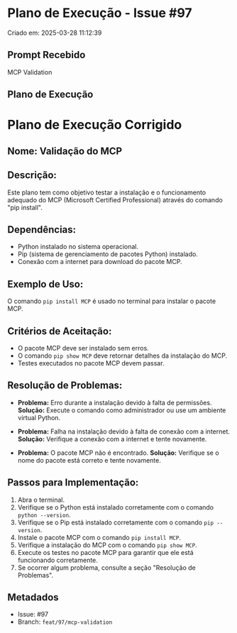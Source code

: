 # Plano de Execução - Issue #97

Criado em: 2025-03-28 11:12:39

## Prompt Recebido

MCP Validation

## Plano de Execução

# Plano de Execução Corrigido

## Nome: Validação do MCP

## Descrição: 
Este plano tem como objetivo testar a instalação e o funcionamento adequado do MCP (Microsoft Certified Professional) através do comando "pip install". 

## Dependências: 
- Python instalado no sistema operacional.
- Pip (sistema de gerenciamento de pacotes Python) instalado.
- Conexão com a internet para download do pacote MCP.

## Exemplo de Uso: 
O comando `pip install MCP` é usado no terminal para instalar o pacote MCP.

## Critérios de Aceitação: 
- O pacote MCP deve ser instalado sem erros.
- O comando `pip show MCP` deve retornar detalhes da instalação do MCP.
- Testes executados no pacote MCP devem passar.

## Resolução de Problemas:
- **Problema:** Erro durante a instalação devido à falta de permissões.
  **Solução:** Execute o comando como administrador ou use um ambiente virtual Python.

- **Problema:** Falha na instalação devido à falta de conexão com a internet.
  **Solução:** Verifique a conexão com a internet e tente novamente.

- **Problema:** O pacote MCP não é encontrado.
  **Solução:** Verifique se o nome do pacote está correto e tente novamente.

## Passos para Implementação:
1. Abra o terminal.
2. Verifique se o Python está instalado corretamente com o comando `python --version`.
3. Verifique se o Pip está instalado corretamente com o comando `pip --version`.
4. Instale o pacote MCP com o comando `pip install MCP`.
5. Verifique a instalação do MCP com o comando `pip show MCP`.
6. Execute os testes no pacote MCP para garantir que ele está funcionando corretamente.
7. Se ocorrer algum problema, consulte a seção "Resolução de Problemas".

## Metadados

- Issue: #97
- Branch: `feat/97/mcp-validation`
